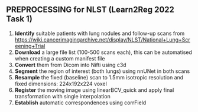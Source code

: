 ## PREPROCESSING for NLST (Learn2Reg 2022 Task 1)

1) **Identify** suitable patients with lung nodules and follow-up scans from https://wiki.cancerimagingarchive.net/display/NLST/National+Lung+Screening+Trial
2) **Download** a large file list (100-500 scans each), this can be automatised when creating a custom manifest file
3) **Convert** them from Dicom into Nifti using c3d 
4) **Segment** the region of interest (both lungs) using nnUNet in both scans
5) **Resample** the fixed (baseline) scan to 1.5mm isotropic resolution and fixed dimensions: 224x192x224 voxel
6) **Register** the moving image using linearBCV_quick and apply final transformation with single interpolation
7) **Establish** automatic correspondences using corrField 
